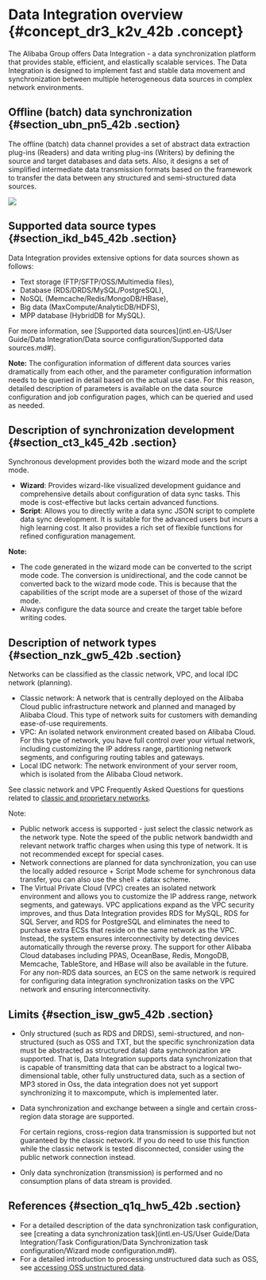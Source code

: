 # Data Integration overview {#concept_dr3_k2v_42b .concept}

The Alibaba Group offers Data Integration - a data synchronization platform that provides stable, efficient, and elastically scalable services. The Data Integration is designed to implement fast and stable data movement and synchronization between multiple heterogeneous data sources in complex network environments.

## Offline \(batch\) data synchronization {#section_ubn_pn5_42b .section}

The offline \(batch\) data channel provides a set of abstract data extraction plug-ins \(Readers\) and data writing plug-ins \(Writers\) by defining the source and target databases and data sets. Also, it designs a set of simplified intermediate data transmission formats based on the framework to transfer the data between any structured and semi-structured data sources.

![](images/7498_en-US.png)

## Supported data source types {#section_ikd_b45_42b .section}

Data Integration provides extensive options for data sources shown as follows:

-   Text storage \(FTP/SFTP/OSS/Multimedia files\),
-   Database \(RDS/DRDS/MySQL/PostgreSQL\),
-   NoSQL \(Memcache/Redis/MongoDB/HBase\),
-   Big data \(MaxCompute/AnalyticDB/HDFS\),
-   MPP database \(HybridDB for MySQL\).

For more information, see [Supported data sources](intl.en-US/User Guide/Data Integration/Data source configuration/Supported data sources.md#).

**Note:** The configuration information of different data sources varies dramatically from each other, and the parameter configuration information needs to be queried in detail based on the actual use case. For this reason, detailed description of parameters is available on the data source configuration and job configuration pages, which can be queried and used as needed.

## Description of synchronization development {#section_ct3_k45_42b .section}

Synchronous development provides both the wizard mode and the script mode.

-   **Wizard**: Provides wizard-like visualized development guidance and comprehensive details about configuration of data sync tasks. This mode is cost-effective but lacks certain advanced functions.
-   **Script**: Allows you to directly write a data sync JSON script to complete data sync development. It is suitable for the advanced users but incurs a high learning cost. It also provides a rich set of flexible functions for refined configuration management.

**Note:** 

-   The code generated in the wizard mode can be converted to the script mode code. The conversion is unidirectional, and the code cannot be converted back to the wizard mode code. This is because that the capabilities of the script mode are a superset of those of the wizard mode.
-   Always configure the data source and create the target table before writing codes.

## Description of network types {#section_nzk_gw5_42b .section}

Networks can be classified as the classic network, VPC, and local IDC network \(planning\).

-   Classic network: A network that is centrally deployed on the Alibaba Cloud public infrastructure network and planned and managed by Alibaba Cloud. This type of network suits for customers with demanding ease-of-use requirements.
-   VPC: An isolated network environment created based on Alibaba Cloud. For this type of network, you have full control over your virtual network, including customizing the IP address range, partitioning network segments, and configuring routing tables and gateways.
-   Local IDC network: The network environment of your server room, which is isolated from the Alibaba Cloud network.

See classic network and VPC Frequently Asked Questions for questions related to [classic and proprietary networks](https://www.alibabacloud.com/help/doc-detail/54489.htm).

Note:

-   Public network access is supported - just select the classic network as the network type. Note the speed of the public network bandwidth and relevant network traffic charges when using this type of network. It is not recommended except for special cases.
-   Network connections are planned for data synchronization, you can use the locally added resource + Script Mode scheme for synchronous data transfer, you can also use the shell + datax scheme.
-   The Virtual Private Cloud \(VPC\) creates an isolated network environment and allows you to customize the IP address range, network segments, and gateways. VPC applications expand as the VPC security improves, and thus Data Integration provides RDS for MySQL, RDS for SQL Server, and RDS for PostgreSQL and eliminates the need to purchase extra ECSs that reside on the same network as the VPC. Instead, the system ensures interconnectivity by detecting devices automatically through the reverse proxy. The support for other Alibaba Cloud databases including PPAS, OceanBase, Redis, MongoDB, Memcache, TableStore, and HBase will also be available in the future. For any non-RDS data sources, an ECS on the same network is required for configuring data integration synchronization tasks on the VPC network and ensuring interconnectivity.

## Limits {#section_isw_gw5_42b .section}

-   Only structured \(such as RDS and DRDS\), semi-structured, and non-structured \(such as OSS and TXT, but the specific synchronization data must be abstracted as structured data\) data synchronization are supported. That is, Data Integration supports data synchronization that is capable of transmitting data that can be abstract to a logical two-dimensional table, other fully unstructured data, such as a section of MP3 stored in Oss, the data integration does not yet support synchronizing it to maxcompute, which is implemented later.
-   Data synchronization and exchange between a single and certain cross-region data storage are supported.

    For certain regions, cross-region data transmission is supported but not guaranteed by the classic network. If you do need to use this function while the classic network is tested disconnected, consider using the public network connection instead.

-   Only data synchronization \(transmission\) is performed and no consumption plans of data stream is provided.

## References {#section_q1q_hw5_42b .section}

-   For a detailed description of the data synchronization task configuration, see [creating a data synchronization task](intl.en-US/User Guide/Data Integration/Task Configuration/Data Synchronization task configuration/Wizard mode configuration.md#).
-   For a detailed introduction to processing unstructured data such as OSS, see [accessing OSS unstructured data](https://www.alibabacloud.com/help/doc-detail/45389.html).

